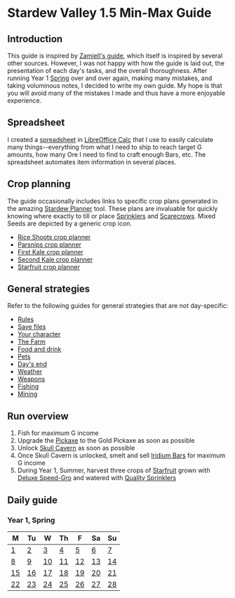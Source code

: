 # Stardew Valley 1.5 Min-Max Guide

## Introduction

This guide is inspired by [Zamiell's guide](https://github.com/Zamiell/stardew-valley/blob/master/Min-Max_Guide.md), which itself is inspired by several other sources. However, I was not happy with how the guide is laid out, the presentation of each day's tasks, and the overall thoroughness. After running Year 1 [Spring](https://stardewvalleywiki.com/Spring) over and over again, making many mistakes, and taking voluminous notes, I decided to write my own guide. My hope is that you will avoid many of the mistakes I made and thus have a more enjoyable experience.

## Spreadsheet

I created a [spreadsheet](spreadsheet.md) in [LibreOffice Calc](https://www.libreoffice.org/download/download) that I use to easily calculate many things--everything from what I need to ship to reach target G amounts, how many Ore I need to find to craft enough Bars, etc. The spreadsheet automates item information in several places.

## Crop planning

The guide occasionally includes links to specific crop plans generated in the amazing [Stardew Planner](https://stardew.info/planner) tool. These plans are invaluable for quickly knowing where exactly to till or place [Sprinklers](https://stardewvalleywiki.com/Crafting#Sprinklers) and [Scarecrows](https://stardewvalleywiki.com/Scarecrow). Mixed Seeds are depicted by a generic crop icon.

- [Rice Shoots crop planner](https://stardew.info/planner/7-careful-ants-snuggled-easily)
- [Parsnips crop planner](https://stardew.info/planner/26-large-rabbits-cried-merrily)
- [First Kale crop planner](https://stardew.info/planner/9-cloudy-bees-cuddled-easily)
- [Second Kale crop planner](https://stardew.info/planner/15-happy-sparrows-walked-merrily)
- [Starfruit crop planner](https://stardew.info/planner/15-warm-dragonflies-ran-merrily)

## General strategies

Refer to the following guides for general strategies that are not day-specific:

- [Rules](rules.md)
- [Save files](save-files.md)
- [Your character](your-character.md)
- [The Farm](the-farm.md)
- [Food and drink](food-and-drink.md)
- [Pets](pets.md)
- [Day's end](days-end.md)
- [Weather](weather.md)
- [Weapons](weapons.md)
- [Fishing](fishing.md)
- [Mining](mining.md)

## Run overview

1. Fish for maximum G income
2. Upgrade the [Pickaxe](https://stardewvalleywiki.com/Pickaxes) to the Gold Pickaxe as soon as possible
3. Unlock [Skull Cavern](https://stardewvalleywiki.com/Skull_Cavern) as soon as possible
4. Once Skull Cavern is unlocked, smelt and sell [Iridium Bars](https://stardewvalleywiki.com/Iridium_Bar) for maximum G income
5. During Year 1, Summer, harvest three crops of [Starfruit](https://stardewvalleywiki.com/Starfruit) grown with [Deluxe Speed-Gro](https://stardewvalleywiki.com/Deluxe_Speed-Gro) and watered with [Quality Sprinklers](https://stardewvalleywiki.com/Quality_Sprinkler)

## Daily guide

### Year 1, Spring

| M                          | Tu                        | W                         | Th                        | F                         | Sa                        | Su                        |
| -------------------------- | ------------------------- | ------------------------- | ------------------------- |-------------------------- | ------------------------- | ------------------------- |
| [1](year-1-spring-1.md)    | [2](year-1-spring-2.md)   | [3](year-1-spring-3.md)   | [4](year-1-spring-4.md)   | [5](year-1-spring-5.md)   | [6](year-1-spring-6.md)   | [7](year-1-spring-7.md)   |
| [8](year-1-spring-8.md)    | [9](year-1-spring-9.md)   | [10](year-1-spring-10.md) | [11](year-1-spring-11.md) | [12](year-1-spring-12.md) | [13](year-1-spring-13.md) | [14](year-1-spring-14.md) |
| [15](year-1-spring-15.md)  | [16](year-1-spring-16.md) | [17](year-1-spring-17.md) | [18](year-1-spring-18.md) | [19](year-1-spring-19.md) | [20](year-1-spring-20.md) | [21](year-1-spring-21.md) |
| [22](year-1-spring-22.md)  | [23](year-1-spring-23.md) | [24](year-1-spring-24.md) | [25](year-1-spring-25.md) | [26](year-1-spring-26.md) | [27](year-1-spring-27.md) | [28](year-1-spring-28.md) |
